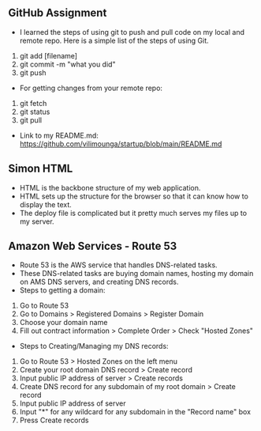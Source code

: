 ## GitHub Assignment
- I learned the steps of using git to push and pull code on my local and remote repo.
Here is a simple list of the steps of using Git.
1. git add [filename]
2. git commit -m "what you did"
3. git push
- For getting changes from your remote repo:
1. git fetch
2. git status
3. git pull
- Link to my README.md: https://github.com/vilimounga/startup/blob/main/README.md
## Simon HTML
- HTML is the backbone structure of my web application.
- HTML sets up the structure for the browser so that it can know how to display the text.
- The deploy file is complicated but it pretty much serves my files up to my server.
## Amazon Web Services - Route 53
- Route 53 is the AWS service that handles DNS-related tasks.
- These DNS-related tasks are buying domain names, hosting my domain on AMS DNS servers, and creating DNS records.
- Steps to getting a domain:
1. Go to Route 53
2. Go to Domains > Registered Domains > Register Domain
3. Choose your domain name 
4. Fill out contract information > Complete Order > Check "Hosted Zones"
- Steps to Creating/Managing my DNS records:
1. Go to Route 53 > Hosted Zones on the left menu
2. Create your root domain DNS record > Create record
3. Input public IP address of server > Create records
4. Create DNS record for any subdomain of my root domain > Create record
5. Input public IP address of server
6. Input "*" for any wildcard for any subdomain in the "Record name" box
7. Press Create records